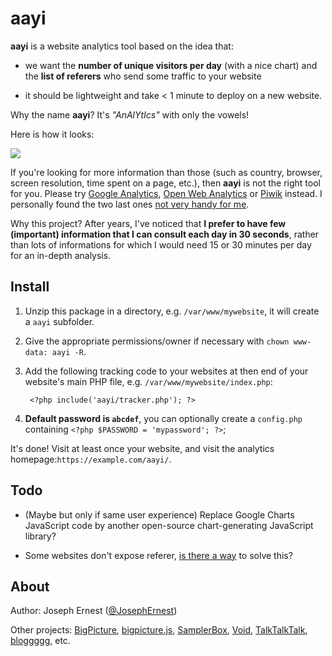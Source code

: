 # aayi

**aayi** is a website analytics tool based on the idea that:

* we want the **number of unique visitors per day** (with a nice chart) and the **list of referers** who send some traffic to your website

* it should be lightweight and take < 1 minute to deploy on a new website.

Why the name **aayi**? It's *"AnAlYtIcs"* with only the vowels! 

Here is how it looks:

![](https://i.imgur.com/QDqKLHy.png)

If you're looking for more information than those (such as country, browser, screen resolution, time spent on a page, etc.), then **aayi** is not the right tool for you. Please try [Google Analytics](https://analytics.google.com), [Open Web Analytics](https://www.openwebanalytics.com/) or [Piwik](https://www.piwik.org/) instead. I personally found the two last ones [not very handy for me](http://afewthingz.com/aboutanalytics).

Why this project? After years, I've noticed that **I prefer to have few (important) information that I can consult each day in 30 seconds**, rather than lots of informations for which I would need 15 or 30 minutes per day for an in-depth analysis.

## Install

1) Unzip this package in a directory, e.g. `/var/www/mywebsite`, it will create a `aayi` subfolder.

2) Give the appropriate permissions/owner if necessary with `chown www-data: aayi -R`.

3) Add the following tracking code to your websites at then end of your website's main PHP file, e.g. `/var/www/mywebsite/index.php`:

        <?php include('aayi/tracker.php'); ?>

4) **Default password is `abcdef`**, you can optionally create a `config.php` containing `<?php $PASSWORD = 'mypassword'; ?>`;

It's done! Visit at least once your website, and visit the analytics homepage:`https://example.com/aayi/`.

## Todo

* (Maybe but only if same user experience) Replace Google Charts JavaScript code by another open-source chart-generating JavaScript library?

* Some websites don't expose referer, [is there a way](https://stackoverflow.com/q/41466351/1422096) to solve this? 

## About

Author: Joseph Ernest ([@JosephErnest](https://twitter.com/JosephErnest))

Other projects: [BigPicture](http://bigpictu.re), [bigpicture.js](https://github.com/josephernest/bigpicture.js), [SamplerBox](http://www.samplerbox.org), [Void](http://www.thisisvoid.org), [TalkTalkTalk](https://github.com/josephernest/TalkTalkTalk), [bloggggg](https://github.com/josephernest/bloggggg), etc.
